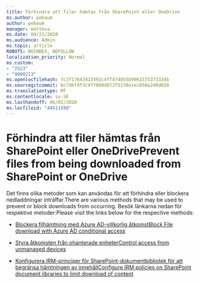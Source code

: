 ```yaml
---
title: Förhindra att filer hämtas från SharePoint eller OneDrive
ms.author: pebaum
author: pebaum
manager: matteva
ms.date: 04/21/2020
ms.audience: Admin
ms.topic: article
ROBOTS: NOINDEX, NOFOLLOW
localization_priority: Normal
ms.custom:
- "2523"
- "9000213"
ms.openlocfilehash: fc3f17643415592c4ff474055b996157537333db
ms.sourcegitcommit: bc7d6f4f3c9f7060d073f5130e1ec856e248d020
ms.translationtype: MT
ms.contentlocale: sv-SE
ms.lasthandoff: 06/02/2020
ms.locfileid: "44511598"
---
```

# <a name="prevent-files-from-being-downloaded-from-sharepoint-or-onedrive"></a><span data-ttu-id="a19fd-102">Förhindra att filer hämtas från SharePoint eller OneDrive</span><span class="sxs-lookup"><span data-stu-id="a19fd-102">Prevent files from being downloaded from SharePoint or OneDrive</span></span>

<span data-ttu-id="a19fd-103">Det finns olika metoder som kan användas för att förhindra eller blockera nedladdningar inträffar.</span><span class="sxs-lookup"><span data-stu-id="a19fd-103">There are various methods that may be used to prevent or block downloads from occurring.</span></span> <span data-ttu-id="a19fd-104">Besök länkarna nedan för respektive metoder:</span><span class="sxs-lookup"><span data-stu-id="a19fd-104">Please visit the links below for the respective methods:</span></span>

- [<span data-ttu-id="a19fd-105">Blockera filhämtning med Azure AD-villkorlig åtkomst</span><span class="sxs-lookup"><span data-stu-id="a19fd-105">Block File download with Azure AD conditional access</span></span>](https://docs.microsoft.com/cloud-app-security/use-case-proxy-block-session-aad#create-a-block-download-policy-for-unmanaged-devices)

- [<span data-ttu-id="a19fd-106">Styra åtkomsten från ohanterade enheter</span><span class="sxs-lookup"><span data-stu-id="a19fd-106">Control access from unmanaged devices</span></span>](https://docs.microsoft.com/sharepoint/control-access-from-unmanaged-devices)

- [<span data-ttu-id="a19fd-107">Konfigurera IRM-principer för SharePoint-dokumentbibliotek för att begränsa hämtningen av innehåll</span><span class="sxs-lookup"><span data-stu-id="a19fd-107">Configure IRM policies on SharePoint document libraries to limit download of content</span></span>](https://docs.microsoft.com/microsoft-365/compliance/set-up-irm-in-sp-admin-center)
